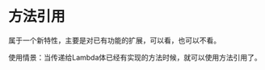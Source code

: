 <!--
 * @Author: your name
 * @Date: 2020-04-18 14:04:06
 * @LastEditTime: 2020-04-18 14:17:19
 * @LastEditors: your name
 * @Description: In User Settings Edit
 * @FilePath: \JavaScholar\docs\1.basics\1.java-basic\17-2-方法引用.md
 -->
<!--
 * @Author: your name
 * @Date: 2020-04-18 14:04:06
 * @LastEditTime: 2020-04-18 14:04:07
 * @LastEditors: Please set LastEditors
 * @Description: In User Settings Edit
 * @FilePath: \JavaScholar\docs\1.basics\1.java-basic\15-方法引用.md
 -->
# 方法引用

属于一个新特性，主要是对已有功能的扩展，可以看，也可以不看。

使用情景：当传递给Lambda体已经有实现的方法时候，就可以使用方法引用了。